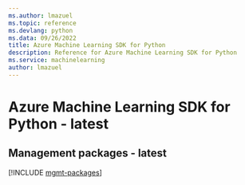 ```yaml
---
ms.author: lmazuel
ms.topic: reference
ms.devlang: python
ms.data: 09/26/2022
title: Azure Machine Learning SDK for Python
description: Reference for Azure Machine Learning SDK for Python
ms.service: machinelearning
author: lmazuel
---
```

# Azure Machine Learning SDK for Python - latest

## Management packages - latest
[!INCLUDE [mgmt-packages](machine-learning-mgmt-index.md)]